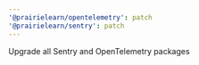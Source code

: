 ```yaml
---
'@prairielearn/opentelemetry': patch
'@prairielearn/sentry': patch
---
```


Upgrade all Sentry and OpenTelemetry packages
